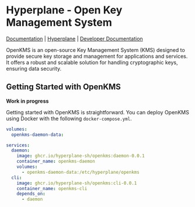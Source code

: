 # Hyperplane - Open Key Management System

[Documentation](https://docs.open-mks.com/) | [Hyperplane](https://www.hyperplane.sh) | [Developer Documentation](https://github.com/hyperplane-sh/openkms/wiki)

OpenKMS is an open-source Key Management System (KMS) designed to provide secure key storage and management for
applications and services. It offers a robust and scalable solution for handling cryptographic keys, ensuring data
security.

## Getting Started with OpenKMS

**Work in progress**

Getting started with OpenKMS is straightforward. You can deploy OpenKMS using Docker with the following
`docker-compose.yml`.

```yaml
volumes:
  openkms-daemon-data:

services:
  daemon:
    image: ghcr.io/hyperplane-sh/openkms:daemon-0.0.1
    container_name: openkms-daemon
    volumes:
      - openkms-daemon-data:/etc/hyperplane/openkms
  cli:
    image: ghcr.io/hyperplane-sh/openkms:cli-0.0.1
    container_name: openkms-cli
    depends_on:
      - daemon
```

